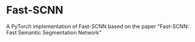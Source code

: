 # Fast-SCNN
A PyTorch implementation of Fast-SCNN based on the paper "Fast-SCNN: Fast Semantic Segmentation Network"
